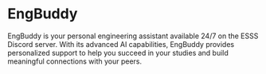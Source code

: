 # EngBuddy
EngBuddy is your personal engineering assistant available 24/7 on the ESSS Discord server. With its advanced AI capabilities, EngBuddy provides personalized support to help you succeed in your studies and build meaningful connections with your peers.
